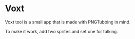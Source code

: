 
# Voxt
Voxt tool is a small app that is made with PNGTubbing in mind.

To make it work, add two sprites and set one for talking.

